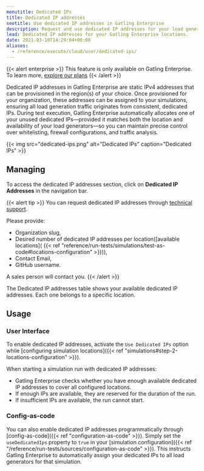 ```yaml
---
menutitle: Dedicated IPs 
title: Dedicated IP addresses
seotitle: Use dedicated IP addresses in Gatling Enterprise
description: Request and use dedicated IP addresses for your load generator locations in Gatling Enterprise.
lead: Dedicated IP addresses for your Gatling Enterprise locations.
date: 2021-03-10T14:29:04+00:00
aliases:
  - /reference/execute/cloud/user/dedicated-ips/
---
```


{{< alert enterprise >}}
This feature is only available on Gatling Enterprise. To learn more, [explore our plans](https://gatling.io/pricing?utm_source=docs)
{{< /alert >}}

Dedicated IP addresses in Gatling Enterprise are static IPv4 addresses that can be provisioned in the region(s) of your choice. Once provisioned for your organization, these addresses can be assigned to your simulations, ensuring all load generation traffic originates from consistent, dedicated IPs. During test execution, Gatling Enterprise automatically allocates one of your unused dedicated IPs—provided it matches both the location and availability of your load generators—so you can maintain precise control over whitelisting, firewall configurations, and traffic analysis.

{{< img src="dedicated-ips.png" alt="Dedicated IPs" caption="Dedicated IPs" >}}

## Managing

To access the dedicated IP addresses section, click on **Dedicated IP Addresses** in the navigation bar.

{{< alert tip >}}
You can request dedicated IP addresses through [technical support](https://gatlingcorp.atlassian.net/servicedesk/customer/portal/8/group/12/create/91).

Please provide:

- Organization slug,
- Desired number of dedicated IP addresses per location([available locations]( {{< ref "reference/run-tests/simulations/test-as-code#locations-configuration" >}})),
- Contact Email,
- GitHub username.

A sales person will contact you.
{{< /alert >}}

The Dedicated IP addresses table shows your available dedicated IP addresses. Each one belongs to a specific location.

## Usage

### User Interface
To enable dedicated IP addresses, activate the `Use Dedicated IPs` option while [configuring simulation locations]({{< ref "simulations#step-2-locations-configuration" >}}).

When starting a simulation run with dedicated IP addresses:

- Gatling Enterprise checks whether you have enough available dedicated IP addresses to cover all configured locations.
- If enough IPs are available, they are reserved for the duration of the run.
- If insufficient IPs are available, the run cannot start.

### Config-as-code
You can also enable dedicated IP addresses programmatically through [config-as-code]({{< ref "configuration-as-code" >}}). Simply set the `useDedicatedIps` property to `true` in your [simulation configuration]({{< ref "/reference/run-tests/sources/configuration-as-code" >}}). This instructs Gatling Enterprise to automatically assign your dedicated IPs to all load generators for that simulation.
